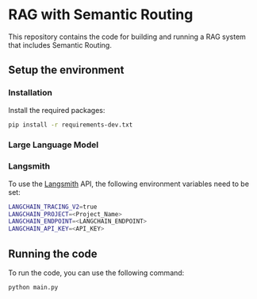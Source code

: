 # RAG with Semantic Routing

This repository contains the code for building and running a RAG system that includes Semantic Routing.

## Setup the environment

### Installation

Install the required packages:

```bash
pip install -r requirements-dev.txt
```

### Large Language Model



### Langsmith

To use the [Langsmith](https://smith.langchain.com/) API, the following environment variables need to be set:

```bash
LANGCHAIN_TRACING_V2=true
LANGCHAIN_PROJECT=<Project_Name>
LANGCHAIN_ENDPOINT=<LANGCHAIN_ENDPOINT>
LANGCHAIN_API_KEY=<API_KEY>
```

## Running the code

To run the code, you can use the following command:

```bash
python main.py
```